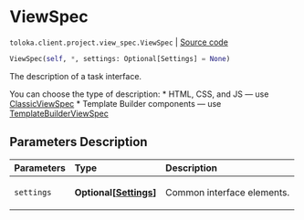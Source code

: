 # ViewSpec
`toloka.client.project.view_spec.ViewSpec` | [Source code](https://github.com/Toloka/toloka-kit/blob/v1.2.3/src/client/project/view_spec.py#L19)

```python
ViewSpec(self, *, settings: Optional[Settings] = None)
```

The description of a task interface.


You can choose the type of description:
    * HTML, CSS, and JS — use [ClassicViewSpec](toloka.client.project.view_spec.ClassicViewSpec.md)
    * Template Builder components — use [TemplateBuilderViewSpec](toloka.client.project.view_spec.TemplateBuilderViewSpec.md)

## Parameters Description

| Parameters | Type | Description |
| :----------| :----| :-----------|
`settings`|**Optional\[[Settings](toloka.client.project.view_spec.ViewSpec.Settings.md)\]**|<p>Common interface elements.</p>
